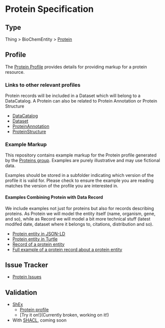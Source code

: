 # Protein Specification 

## Type

Thing > BioChemEntity > [Protein](https://bioschemas.org/Protein)

## Profile
The [Protein Profile](https://bioschemas.org/profiles/Protein) provides details for providing markup for a protein resource.

### Links to other relevant profiles

Protein records will be included in a Dataset which will belong to a DataCatalog. A Protein can also be related to Protein Annotation or Protein Structure

- [DataCatalog](https://bioschemas.org/profiles/DataCatalog/)
- [Dataset](https://bioschemas.org/profiles/Dataset/)
- [ProteinAnnotation](https://bioschemas.org/profiles/ProteinAnnotation/)
- [ProteinStructure](https://bioschemas.org/profiles/ProteinStructure/)

### Example Markup

This repository contains example markup for the Protein profile generated by the [Proteins group](https://bioschemas.org/groups/Proteins/). Examples are purely illustrative and may use fictional data. 

Examples should be stored in a subfolder indicating which version of the profile it is valid for. Please check to ensure the example you are reading matches the version of the profile you are interested in. 

#### Examples Combining Protein with Data Record

We include examples not just for proteins but also for records describing proteins. As Protein we will model the entity itself (name, organism, gene, and so), while as Record we will model a bit more technical stuff (latest modifed date, dataset where it belongs to, citations, distribution and so).

- [Protein entity in JSON-LD](https://github.com/BioSchemas/specifications/blob/master/Protein/examples/ProteinEntity-with-context.json)
- [Protein entity in Turtle](https://github.com/BioSchemas/specifications/blob/master/Protein/examples/ProteinEntity-with-context.n3)
- [Record of a protein entity](https://github.com/BioSchemas/specifications/blob/master/Protein/examples/ProteinRecord.json)
- [Full example of a protein record about a protein entity](https://github.com/BioSchemas/specifications/blob/master/Protein/examples/ProteinRecordAndEntity_wtihContext.json)

## Issue Tracker 
- [Protein Issues](https://github.com/BioSchemas/bioschemas/labels/type%3A%20Protein)
## Validation
- [ShEx](http://shex.io/shex-primer/index.html)
  - [Protein profile](https://github.com/BioSchemas/specifications/blob/master/Protein/ProteinEntity-with-context.shex)
  - [Try it on!](Currently broken, working on it!) 
- With [SHACL](https://www.w3.org/TR/shacl/), coming soon

